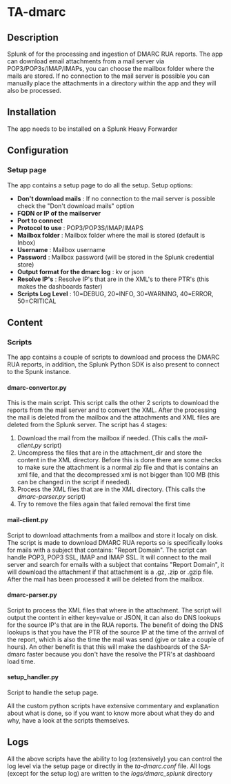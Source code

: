 # TA-dmarc
## Description
Splunk of for the processing and ingestion of DMARC RUA reports. The app can download email attachments from a mail server via POP3/POP3s/IMAP/IMAPs, you can choose the mailbox folder where the mails are stored. If no connection to the mail server is possible you can manually place the attachments in a directory within the app and they will also be processed.

## Installation
The app needs to be installed on a Splunk Heavy Forwarder

## Configuration

### Setup page
The app contains a setup page to do all the setup. Setup options:
- **Don't download mails** : If no connection to the mail server is possible check the "Don't download mails" option
- **FQDN or IP of the mailserver**
- **Port to connect**
- **Protocol to use** : POP3/POP3S/IMAP/IMAPS
- **Mailbox folder** : Mailbox folder where the mail is stored (default is Inbox)
- **Username** : Mailbox username
- **Password** : Mailbox password (will be stored in the Splunk credential store)
- **Output format for the dmarc log** : kv or json
- **Resolve IP's** : Resolve IP's that are in the XML's to there PTR's (this makes the dashboards faster)
- **Scripts Log Level** : 10=DEBUG, 20=INFO, 30=WARNING, 40=ERROR, 50=CRITICAL

## Content
### Scripts
The app contains a couple of scripts to download and process the DMARC RUA reports, in addition, the Splunk Python SDK is also present to connect to the Spunk instance.  

#### dmarc-convertor.py
This is the main script. This script calls the other 2 scripts to download the reports from the mail server and to convert the XML. After the processing the mail is deleted from the mailbox and the attachments and XML files are deleted from the Splunk server.
The script has 4 stages:
1. Download the mail from the mailbox if needed. (This calls the *mail-client.py* script)
2. Uncompress the files that are in the attachment_dir and store the content in the XML directory. Before this is done there are some checks to make sure the attachment is a normal zip file and that is contains an xml file, and that the decompressed xml is not bigger than 100 MB (this can be changed in the script if needed).
3. Process the XML files that are in the XML directory. (This calls the *dmarc-parser.py* script)
4. Try to remove the files again that failed removal the first time 

#### mail-client.py
Script to download attachments from a mailbox and store it localy on disk. The script is made to download DMARC RUA reports so is specifically looks for mails with a subject that contains: "Report Domain".
The script can handle POP3, POP3 SSL, IMAP and IMAP SSL. It will connect to the mail server and search for emails with a subject that contains "Report Domain", it will download the attachment if that attachment is a .gz, .zip or .gzip file. After the mail has been processed it will be deleted from the mailbox.

#### dmarc-parser.py
Script to process the XML files that where in the attachment. The script will output the content in either key=value or JSON, it can also do DNS lookups for the source IP's that are in the RUA reports. The benefit of doing the DNS lookups is that you have the PTR of the source IP at the time of the arrival of the report, which is also the time the mail was send (give or take a couple of hours). An other benefit is that this will make the dashboards of the SA-dmarc faster because you don't have the resolve the PTR's at dashboard load time.

#### setup_handler.py
Script to handle the setup page.

All the custom python scripts have extensive commentary and explanation about what is done, so if you want to know more about what they do and why, have a look at the scripts themselves.

## Logs
All the above scripts have the ability to log (extensively) you can control the log level via the setup page or directly in the *ta-dmarc.conf* file. All logs (except for the setup log) are written to the *logs/dmarc_splunk* directory